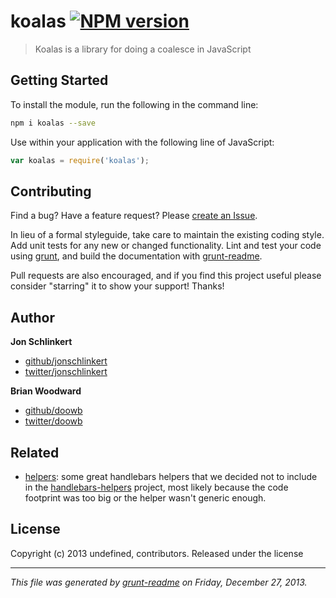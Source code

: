 # koalas [![NPM version](https://badge.fury.io/js/koalas.png)](http://badge.fury.io/js/koalas) 

> Koalas is a library for doing a coalesce in JavaScript

## Getting Started
To install the module, run the following in the command line:

```bash
npm i koalas --save
```

Use within your application with the following line of JavaScript:

```js
var koalas = require('koalas');
```





## Contributing
Find a bug? Have a feature request? Please [create an Issue](https://github.com/doowb/koalas/issues).

In lieu of a formal styleguide, take care to maintain the existing coding style. Add unit tests for any new or changed functionality. Lint and test your code using [grunt][], and build the documentation with [grunt-readme](https://github.com/assemble/grunt-readme).

Pull requests are also encouraged, and if you find this project useful please consider "starring" it to show your support! Thanks!


## Author

**Jon Schlinkert**

+ [github/jonschlinkert](https://github.com/jonschlinkert)
+ [twitter/jonschlinkert](http://twitter.com/jonschlinkert)

**Brian Woodward**

+ [github/doowb](https://github.com/doowb)
+ [twitter/doowb](http://twitter.com/jonschlinkert)


## Related
+ [helpers](https://github.com/helpers): some great handlebars helpers that we decided not to include in the [handlebars-helpers](https://github.com/assemble/handlebars-helpers) project, most likely because the code footprint was too big or the helper wasn't generic enough.


## License
Copyright (c) 2013 undefined, contributors.
Released under the  license

***

_This file was generated by [grunt-readme](https://github.com/assemble/grunt-readme) on Friday, December 27, 2013._

[grunt]: http://gruntjs.com/
[Getting Started]: https://github.com/gruntjs/grunt/blob/devel/docs/getting_started.md
[package.json]: https://npmjs.org/doc/json.html
